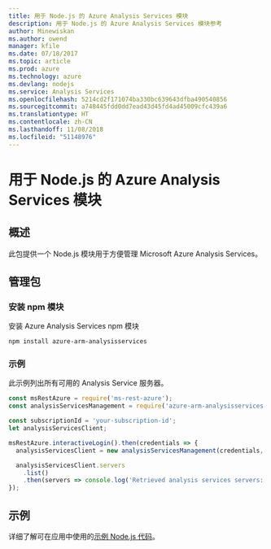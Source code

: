 ```yaml
---
title: 用于 Node.js 的 Azure Analysis Services 模块
description: 用于 Node.js 的 Azure Analysis Services 模块参考
author: Minewiskan
ms.author: owend
manager: kfile
ms.date: 07/18/2017
ms.topic: article
ms.prod: azure
ms.technology: azure
ms.devlang: nodejs
ms.service: Analysis Services
ms.openlocfilehash: 5214cd2f171074ba330bc639643dfba490540856
ms.sourcegitcommit: a748445fdd0dd7ead43d45fd4ad45009cfc439a6
ms.translationtype: HT
ms.contentlocale: zh-CN
ms.lasthandoff: 11/08/2018
ms.locfileid: "51148976"
---
```

# <a name="azure-analysis-services-modules-for-nodejs"></a>用于 Node.js 的 Azure Analysis Services 模块

## <a name="overview"></a>概述
此包提供一个 Node.js 模块用于方便管理 Microsoft Azure Analysis Services。

## <a name="management-package"></a>管理包

### <a name="install-the-npm-module"></a>安装 npm 模块

安装 Azure Analysis Services npm 模块

```bash
npm install azure-arm-analysisservices
```

### <a name="example"></a>示例

此示例列出所有可用的 Analysis Service 服务器。

```javascript
const msRestAzure = require('ms-rest-azure');
const analysisServicesManagement = require('azure-arm-analysisservices');

const subscriptionId = 'your-subscription-id';
let analysisServicesClient;

msRestAzure.interactiveLogin().then(credentials => {
  analysisServicesClient = new analysisServicesManagement(credentials, subscriptionId);

  analysisServicesClient.servers
    .list()
    .then(servers => console.log('Retrieved analysis services servers: ', servers));
});
```

## <a name="samples"></a>示例

详细了解可在应用中使用的[示例 Node.js 代码](https://azure.microsoft.com/resources/samples/?platform=nodejs)。
